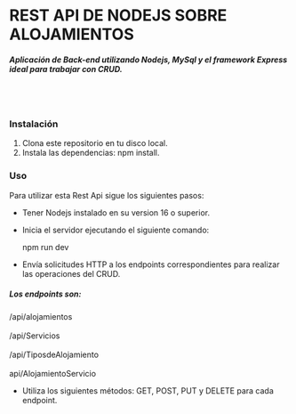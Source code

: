 <h1>REST API DE NODEJS SOBRE ALOJAMIENTOS</h1>

<h5>Aplicación de Back-end utilizando Nodejs, MySql y el framework Express ideal para trabajar con CRUD.</h5>

<br>
<br>
<h3>Instalación</h3>

1. Clona este repositorio en tu disco local.
2. Instala las dependencias: npm install.

<h3>Uso</h3>

Para utilizar esta Rest Api sigue los siguientes pasos:

* Tener Nodejs instalado en su version 16 o superior.

* Inicia el servidor ejecutando el siguiente comando: 

    npm run dev

* Envía solicitudes HTTP a los endpoints correspondientes para realizar las operaciones del CRUD.

<h5>Los endpoints son:</h5>

/api/alojamientos
<br>
<br>
/api/Servicios
<br>
<br>
/api/TiposdeAlojamiento
<br>
<br>
api/AlojamientoServicio

* Utiliza los siguientes métodos:  GET, POST, PUT y DELETE para cada endpoint.


